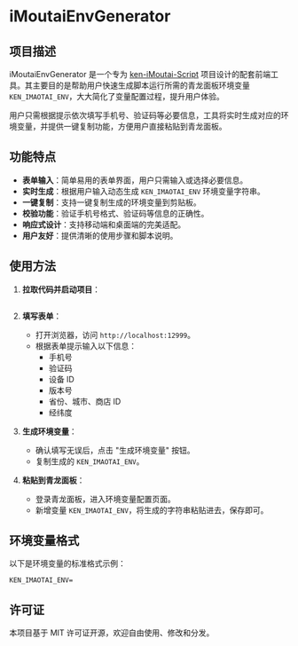 # iMoutaiEnvGenerator

## 项目描述

iMoutaiEnvGenerator 是一个专为 [ken-iMoutai-Script](https://github.com/AkenClub/ken-iMoutai-Script) 项目设计的配套前端工具。其主要目的是帮助用户快速生成脚本运行所需的青龙面板环境变量 `KEN_IMAOTAI_ENV`，大大简化了变量配置过程，提升用户体验。

用户只需根据提示依次填写手机号、验证码等必要信息，工具将实时生成对应的环境变量，并提供一键复制功能，方便用户直接粘贴到青龙面板。

## 功能特点

- **表单输入**：简单易用的表单界面，用户只需输入或选择必要信息。
- **实时生成**：根据用户输入动态生成 `KEN_IMAOTAI_ENV` 环境变量字符串。
- **一键复制**：支持一键复制生成的环境变量到剪贴板。
- **校验功能**：验证手机号格式、验证码等信息的正确性。
- **响应式设计**：支持移动端和桌面端的完美适配。
- **用户友好**：提供清晰的使用步骤和脚本说明。

## 使用方法

1. **拉取代码并启动项目**：

   ```

   ```

2. **填写表单**：

   - 打开浏览器，访问 `http://localhost:12999`。
   - 根据表单提示输入以下信息：
     - 手机号
     - 验证码
     - 设备 ID
     - 版本号
     - 省份、城市、商店 ID
     - 经纬度

3. **生成环境变量**：

   - 确认填写无误后，点击 "生成环境变量" 按钮。
   - 复制生成的 `KEN_IMAOTAI_ENV`。

4. **粘贴到青龙面板**：

   - 登录青龙面板，进入环境变量配置页面。
   - 新增变量 `KEN_IMAOTAI_ENV`，将生成的字符串粘贴进去，保存即可。

## 环境变量格式

以下是环境变量的标准格式示例：

```
KEN_IMAOTAI_ENV=
```

##

## 许可证

本项目基于 MIT 许可证开源，欢迎自由使用、修改和分发。

##
